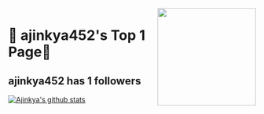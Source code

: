 <img align='right' src='https://user-images.githubusercontent.com/5713670/87202985-820dcb80-c2b6-11ea-9f56-7ec461c497c3.gif' width='200'>

# 🍕 ajinkya452's Top 1 Page🍕

## ajinkya452 has 1 followers

[![Ajinkya's github stats](https://github-readme-stats.vercel.app/api?username=ajinkyad452)](https://github.com/ajinkyad452/github-readme-stats)


